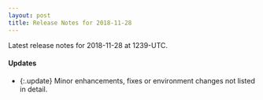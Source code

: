 ```yaml
---
layout: post
title: Release Notes for 2018-11-28
---
```


Latest release notes for 2018-11-28 at 1239-UTC.

<div class='updates' markdown='1'>

#### Updates

- {:.update} Minor enhancements, fixes or environment changes not listed in detail.

</div>


